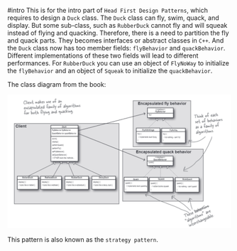 #intro
This is for the intro part of `Head First Design Patterns`, which requires to design a `Duck` class. The `Duck` class can fly, swim, quack, and display. But some sub-class, such as `RubberDuck` cannot fly and will squeak instead of flying and quacking. Therefore, there is a need to partition the fly and quack parts. They becomes interfaces or abstract classes in `C++`. And the `Duck` class now has too member fields: `flyBehavior` and `quackBehavior`. Different implementations of these two fields will lead to different performances. For `RubberDuck` you can use an object of `FlyNoWay` to initialize the `flyBehavior` and an object of `Squeak` to initialize the `quackBehavior`.

The class diagram from the book:

![](README.assets/20240613152211.png)

This pattern is also known as the `strategy pattern`.
